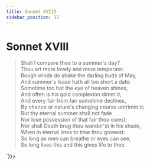```yaml
---
title: Sonnet XVIII
sidebar_position: 17
---
```

<div dangerouslySetInnerHTML={{__html: `<div><HTML><HEAD><TITLE>Sonnet XVIII</TITLE></HEAD>
<BODY><H1>Sonnet XVIII</H1>

<BLOCKQUOTE>Shall I compare thee to a summer's day?<BR>
Thou art more lovely and more temperate:<BR>
Rough winds do shake the darling buds of May,<BR>
And summer's lease hath all too short a date:<BR>
Sometime too hot the eye of heaven shines,<BR>
And often is his gold complexion dimm'd;<BR>
And every fair from fair sometime declines,<BR>
By chance or nature's changing course untrimm'd;<BR>
But thy eternal summer shall not fade<BR>
Nor lose possession of that fair thou owest;<BR>
Nor shall Death brag thou wander'st in his shade,<BR>
When in eternal lines to time thou growest:<BR>
  So long as men can breathe or eyes can see,<BR>
  So long lives this and this gives life to thee.<BR>
</BLOCKQUOTE>

</BODY></HTML>
</div>`}}></div>